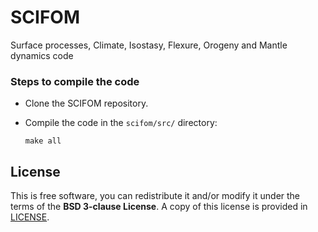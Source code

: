 # SCIFOM #

Surface processes, Climate, Isostasy, Flexure, Orogeny and Mantle dynamics code

### Steps to compile the code ###

* Clone the SCIFOM repository.

* Compile the code in the `scifom/src/` directory:

    ```
    make all
    ```

## License
This is free software, you can redistribute it and/or modify it under the terms
 of the **BSD 3-clause License**.
 A copy of this license is provided in
 [LICENSE](/https://bitbucket.org/victorsacek/scifom/src/master/LICENSE).
